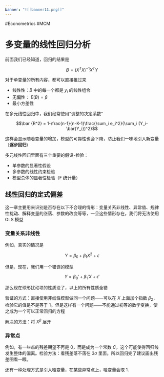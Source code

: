 ```yaml
---
banner: "![[banner11.png]]"
---
```


#Econometrics  #MCM
# 多变量的线性回归分析

前面我们已经知道，回归的结果是

$$B = (X^TX)^{-1}X^TY$$

对于单变量的所有内容，都可以直接推过来


- 线性性：$B$ 中的每一个都是 $y_i$ 的线性组合
- 无偏性： $E(B) = \beta$
- 最小方差性

在多元线性回归中，我们经常使用“调整的决定系数”

$$\bar {R^2} = 1-\frac{n-1}{n-K-1}\frac{\sum_i e_i^2}{\sum_i (Y_i- \bar{Y_i})^2}$$

这样会显示随着变量的增加，模型的可靠性也会下降，防止我们一味地引入新变量（**逐步回归**）

多元线性回归里面有三个重要的假设-检验：
- 单参数的显著性假设
- 多参数的线性约束检验
- 模型总体的显著性检验（F 统计量）


## 线性回归的定式偏差

这一章主要用来识别是否存在以下不合理的情形：变量关系非线性、异常值、规律性扰动、解释变量的涨落、参数的改变等等，一旦这些情形存在，我们将无法使用 OLS 模型

### 变量关系非线性

例如，真实的情况是

$$Y = \beta_0+\beta_1X^2+\epsilon$$

但是，现在，我们用一个错误的模型

$$Y = \beta_0'+\beta_1'X+\epsilon'$$

那么现在球形扰动项的性质没了，以上的所有性质全错

验证的方式：直接使用非线性模型做同一个问题——可以在 $X$ 上面加个指数 $\beta_2$，检验它的值是不是等于 1。但是这样有一个问题——不能通过初等的数学变换，使之成为一个可以正常回归的方程

解决的方法：将 $X^\beta$ 展开

### 异常点

例如，有一些点的残差期望不再是 0，而是成为一个常数 $C$，这个可能使得回归线发生整体的偏离。检验方法：看残差落不落在 $3\sigma$ 里面。所以回归完了建议画出残差图看一眼。

还有一种处理方式是引入哑变量，在某些异常点上，哑变量会取 1.















